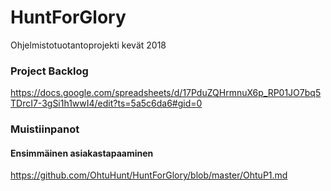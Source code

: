 # HuntForGlory
Ohjelmistotuotantoprojekti kevät 2018


### Project Backlog
https://docs.google.com/spreadsheets/d/17PduZQHrmnuX6p_RP01JO7bq5TDrcI7-3gSi1h1wwI4/edit?ts=5a5c6da6#gid=0


### Muistiinpanot
#### Ensimmäinen asiakastapaaminen
https://github.com/OhtuHunt/HuntForGlory/blob/master/OhtuP1.md
